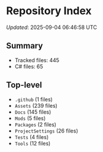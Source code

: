 # Repository Index

_Updated_: 2025-09-04 06:46:58 UTC

## Summary
- Tracked files: 445
- C# files: 65

## Top-level
- `.github` (1 files)
- `Assets` (239 files)
- `Docs` (145 files)
- `Mods` (5 files)
- `Packages` (2 files)
- `ProjectSettings` (26 files)
- `Tests` (4 files)
- `Tools` (12 files)
